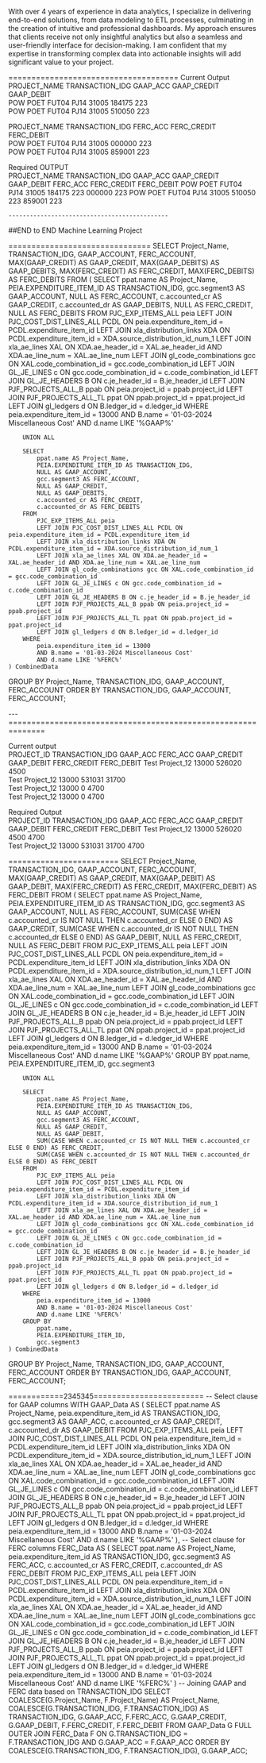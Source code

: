 With over 4 years of experience in data analytics, I specialize in delivering end-to-end solutions, from data modeling to ETL processes, culminating in the creation of intuitive and professional dashboards. My approach ensures that clients receive not only insightful analytics but also a seamless and user-friendly interface for decision-making. I am confident that my expertise in transforming complex data into actionable insights will add significant value to your project.


=====================================
Current Output							
PROJECT_NAME	TRANSACTION_IDG	GAAP_ACC	GAAP_CREDIT	GAAP_DEBIT			
POW POET FUT04 PJ14	31005	184175	223				
POW POET FUT04 PJ14	31005	510050		223			
							
PROJECT_NAME	TRANSACTION_IDG	FERC_ACC	FERC_CREDIT	FERC_DEBIT			
POW POET FUT04 PJ14	31005	000000	223				
POW POET FUT04 PJ14	31005	859001		223			
							
							
Required OUTPUT							
PROJECT_NAME	TRANSACTION_IDG	GAAP_ACC	GAAP_CREDIT	GAAP_DEBIT	FERC_ACC	FERC_CREDIT	FERC_DEBIT
POW POET FUT04 PJ14	31005	184175	223		000000	223	
POW POET FUT04 PJ14	31005	510050		223	859001		223

    ---------------------------------------------

##END to END Machine Learning Project

===============================
SELECT
    Project_Name,
    TRANSACTION_IDG,
    GAAP_ACCOUNT,
    FERC_ACCOUNT,
    MAX(GAAP_CREDIT) AS GAAP_CREDIT,
    MAX(GAAP_DEBITS) AS GAAP_DEBITS,
    MAX(FERC_CREDIT) AS FERC_CREDIT,
    MAX(FERC_DEBITS) AS FERC_DEBITS
FROM
    (
        SELECT 
            ppat.name AS Project_Name, 
            PEIA.EXPENDITURE_ITEM_ID AS TRANSACTION_IDG, 
            gcc.segment3 AS GAAP_ACCOUNT, 
            NULL AS FERC_ACCOUNT, 
            c.accounted_cr AS GAAP_CREDIT, 
            c.accounted_dr AS GAAP_DEBITS, 
            NULL AS FERC_CREDIT, 
            NULL AS FERC_DEBITS 
        FROM 
            PJC_EXP_ITEMS_ALL peia
            LEFT JOIN PJC_COST_DIST_LINES_ALL PCDL ON peia.expenditure_item_id = PCDL.expenditure_item_id
            LEFT JOIN xla_distribution_links XDA ON PCDL.expenditure_item_id = XDA.source_distribution_id_num_1
            LEFT JOIN xla_ae_lines XAL ON XDA.ae_header_id = XAL.ae_header_id AND XDA.ae_line_num = XAL.ae_line_num
            LEFT JOIN gl_code_combinations gcc ON XAL.code_combination_id = gcc.code_combination_id
            LEFT JOIN GL_JE_LINES c ON gcc.code_combination_id = c.code_combination_id
            LEFT JOIN GL_JE_HEADERS B ON c.je_header_id = B.je_header_id
            LEFT JOIN PJF_PROJECTS_ALL_B ppab ON peia.project_id = ppab.project_id
            LEFT JOIN PJF_PROJECTS_ALL_TL ppat ON ppab.project_id = ppat.project_id
            LEFT JOIN gl_ledgers d ON B.ledger_id = d.ledger_id
        WHERE 
            peia.expenditure_item_id = 13000 
            AND B.name = '01-03-2024 Miscellaneous Cost' 
            AND d.name LIKE '%GAAP%'

        UNION ALL

        SELECT 
            ppat.name AS Project_Name, 
            PEIA.EXPENDITURE_ITEM_ID AS TRANSACTION_IDG, 
            NULL AS GAAP_ACCOUNT, 
            gcc.segment3 AS FERC_ACCOUNT,
            NULL AS GAAP_CREDIT,
            NULL AS GAAP_DEBITS,
            c.accounted_cr AS FERC_CREDIT,
            c.accounted_dr AS FERC_DEBITS
        FROM 
            PJC_EXP_ITEMS_ALL peia
            LEFT JOIN PJC_COST_DIST_LINES_ALL PCDL ON peia.expenditure_item_id = PCDL.expenditure_item_id
            LEFT JOIN xla_distribution_links XDA ON PCDL.expenditure_item_id = XDA.source_distribution_id_num_1
            LEFT JOIN xla_ae_lines XAL ON XDA.ae_header_id = XAL.ae_header_id AND XDA.ae_line_num = XAL.ae_line_num
            LEFT JOIN gl_code_combinations gcc ON XAL.code_combination_id = gcc.code_combination_id
            LEFT JOIN GL_JE_LINES c ON gcc.code_combination_id = c.code_combination_id
            LEFT JOIN GL_JE_HEADERS B ON c.je_header_id = B.je_header_id
            LEFT JOIN PJF_PROJECTS_ALL_B ppab ON peia.project_id = ppab.project_id
            LEFT JOIN PJF_PROJECTS_ALL_TL ppat ON ppab.project_id = ppat.project_id
            LEFT JOIN gl_ledgers d ON B.ledger_id = d.ledger_id
        WHERE 
            peia.expenditure_item_id = 13000 
            AND B.name = '01-03-2024 Miscellaneous Cost' 
            AND d.name LIKE '%FERC%'
    ) CombinedData
GROUP BY
    Project_Name,
    TRANSACTION_IDG,
    GAAP_ACCOUNT,
    FERC_ACCOUNT
ORDER BY
    TRANSACTION_IDG, GAAP_ACCOUNT, FERC_ACCOUNT;

---==============================================================

Current output							
PROJECT_ID	TRANSACTION_IDG	GAAP_ACC	FERC_ACC	GAAP_CREDIT	GAAP_DEBIT	FERC_CREDIT	FERC_DEBIT
Test Project_12	13000	526020			4500		
Test Project_12	13000	531031		31700			
Test Project_12	13000		0			4700	
Test Project_12	13000		0				4700
							
Required Output							
PROJECT_ID	TRANSACTION_IDG	GAAP_ACC	FERC_ACC	GAAP_CREDIT	GAAP_DEBIT	FERC_CREDIT	FERC_DEBIT
Test Project_12	13000	526020			4500	4700	
Test Project_12	13000	531031		31700			4700

========================
SELECT
    Project_Name,
    TRANSACTION_IDG,
    GAAP_ACCOUNT,
    FERC_ACCOUNT,
    MAX(GAAP_CREDIT) AS GAAP_CREDIT,
    MAX(GAAP_DEBIT) AS GAAP_DEBIT,
    MAX(FERC_CREDIT) AS FERC_CREDIT,
    MAX(FERC_DEBIT) AS FERC_DEBIT
FROM
    (
        SELECT 
            ppat.name AS Project_Name, 
            PEIA.EXPENDITURE_ITEM_ID AS TRANSACTION_IDG, 
            gcc.segment3 AS GAAP_ACCOUNT, 
            NULL AS FERC_ACCOUNT, 
            SUM(CASE WHEN c.accounted_cr IS NOT NULL THEN c.accounted_cr ELSE 0 END) AS GAAP_CREDIT,
            SUM(CASE WHEN c.accounted_dr IS NOT NULL THEN c.accounted_dr ELSE 0 END) AS GAAP_DEBIT,
            NULL AS FERC_CREDIT,
            NULL AS FERC_DEBIT
        FROM 
            PJC_EXP_ITEMS_ALL peia
            LEFT JOIN PJC_COST_DIST_LINES_ALL PCDL ON peia.expenditure_item_id = PCDL.expenditure_item_id
            LEFT JOIN xla_distribution_links XDA ON PCDL.expenditure_item_id = XDA.source_distribution_id_num_1
            LEFT JOIN xla_ae_lines XAL ON XDA.ae_header_id = XAL.ae_header_id AND XDA.ae_line_num = XAL.ae_line_num
            LEFT JOIN gl_code_combinations gcc ON XAL.code_combination_id = gcc.code_combination_id
            LEFT JOIN GL_JE_LINES c ON gcc.code_combination_id = c.code_combination_id
            LEFT JOIN GL_JE_HEADERS B ON c.je_header_id = B.je_header_id
            LEFT JOIN PJF_PROJECTS_ALL_B ppab ON peia.project_id = ppab.project_id
            LEFT JOIN PJF_PROJECTS_ALL_TL ppat ON ppab.project_id = ppat.project_id
            LEFT JOIN gl_ledgers d ON B.ledger_id = d.ledger_id
        WHERE 
            peia.expenditure_item_id = 13000 
            AND B.name = '01-03-2024 Miscellaneous Cost' 
            AND d.name LIKE '%GAAP%'
        GROUP BY
            ppat.name, 
            PEIA.EXPENDITURE_ITEM_ID, 
            gcc.segment3

        UNION ALL

        SELECT 
            ppat.name AS Project_Name, 
            PEIA.EXPENDITURE_ITEM_ID AS TRANSACTION_IDG, 
            NULL AS GAAP_ACCOUNT, 
            gcc.segment3 AS FERC_ACCOUNT,
            NULL AS GAAP_CREDIT,
            NULL AS GAAP_DEBIT,
            SUM(CASE WHEN c.accounted_cr IS NOT NULL THEN c.accounted_cr ELSE 0 END) AS FERC_CREDIT,
            SUM(CASE WHEN c.accounted_dr IS NOT NULL THEN c.accounted_dr ELSE 0 END) AS FERC_DEBIT
        FROM 
            PJC_EXP_ITEMS_ALL peia
            LEFT JOIN PJC_COST_DIST_LINES_ALL PCDL ON peia.expenditure_item_id = PCDL.expenditure_item_id
            LEFT JOIN xla_distribution_links XDA ON PCDL.expenditure_item_id = XDA.source_distribution_id_num_1
            LEFT JOIN xla_ae_lines XAL ON XDA.ae_header_id = XAL.ae_header_id AND XDA.ae_line_num = XAL.ae_line_num
            LEFT JOIN gl_code_combinations gcc ON XAL.code_combination_id = gcc.code_combination_id
            LEFT JOIN GL_JE_LINES c ON gcc.code_combination_id = c.code_combination_id
            LEFT JOIN GL_JE_HEADERS B ON c.je_header_id = B.je_header_id
            LEFT JOIN PJF_PROJECTS_ALL_B ppab ON peia.project_id = ppab.project_id
            LEFT JOIN PJF_PROJECTS_ALL_TL ppat ON ppab.project_id = ppat.project_id
            LEFT JOIN gl_ledgers d ON B.ledger_id = d.ledger_id
        WHERE 
            peia.expenditure_item_id = 13000 
            AND B.name = '01-03-2024 Miscellaneous Cost' 
            AND d.name LIKE '%FERC%'
        GROUP BY
            ppat.name, 
            PEIA.EXPENDITURE_ITEM_ID, 
            gcc.segment3
    ) CombinedData
GROUP BY
    Project_Name,
    TRANSACTION_IDG,
    GAAP_ACCOUNT,
    FERC_ACCOUNT
ORDER BY
    TRANSACTION_IDG, GAAP_ACCOUNT, FERC_ACCOUNT;

============2345345========================
-- Select clause for GAAP columns
WITH GAAP_Data AS (
    SELECT 
        ppat.name AS Project_Name,
        peia.expenditure_item_id AS TRANSACTION_IDG,
        gcc.segment3 AS GAAP_ACC,
        c.accounted_cr AS GAAP_CREDIT,
        c.accounted_dr AS GAAP_DEBIT
    FROM 
        PJC_EXP_ITEMS_ALL peia
        LEFT JOIN PJC_COST_DIST_LINES_ALL PCDL ON peia.expenditure_item_id = PCDL.expenditure_item_id
        LEFT JOIN xla_distribution_links XDA ON PCDL.expenditure_item_id = XDA.source_distribution_id_num_1
        LEFT JOIN xla_ae_lines XAL ON XDA.ae_header_id = XAL.ae_header_id AND XDA.ae_line_num = XAL.ae_line_num
        LEFT JOIN gl_code_combinations gcc ON XAL.code_combination_id = gcc.code_combination_id
        LEFT JOIN GL_JE_LINES c ON gcc.code_combination_id = c.code_combination_id
        LEFT JOIN GL_JE_HEADERS B ON c.je_header_id = B.je_header_id
        LEFT JOIN PJF_PROJECTS_ALL_B ppab ON peia.project_id = ppab.project_id
        LEFT JOIN PJF_PROJECTS_ALL_TL ppat ON ppab.project_id = ppat.project_id
        LEFT JOIN gl_ledgers d ON B.ledger_id = d.ledger_id
    WHERE 
        peia.expenditure_item_id = 13000 
        AND B.name = '01-03-2024 Miscellaneous Cost' 
        AND d.name LIKE '%GAAP%'
),
-- Select clause for FERC columns
FERC_Data AS (
    SELECT 
        ppat.name AS Project_Name,
        peia.expenditure_item_id AS TRANSACTION_IDG,
        gcc.segment3 AS FERC_ACC,
        c.accounted_cr AS FERC_CREDIT,
        c.accounted_dr AS FERC_DEBIT
    FROM 
        PJC_EXP_ITEMS_ALL peia
        LEFT JOIN PJC_COST_DIST_LINES_ALL PCDL ON peia.expenditure_item_id = PCDL.expenditure_item_id
        LEFT JOIN xla_distribution_links XDA ON PCDL.expenditure_item_id = XDA.source_distribution_id_num_1
        LEFT JOIN xla_ae_lines XAL ON XDA.ae_header_id = XAL.ae_header_id AND XDA.ae_line_num = XAL.ae_line_num
        LEFT JOIN gl_code_combinations gcc ON XAL.code_combination_id = gcc.code_combination_id
        LEFT JOIN GL_JE_LINES c ON gcc.code_combination_id = c.code_combination_id
        LEFT JOIN GL_JE_HEADERS B ON c.je_header_id = B.je_header_id
        LEFT JOIN PJF_PROJECTS_ALL_B ppab ON peia.project_id = ppab.project_id
        LEFT JOIN PJF_PROJECTS_ALL_TL ppat ON ppab.project_id = ppat.project_id
        LEFT JOIN gl_ledgers d ON B.ledger_id = d.ledger_id
    WHERE 
        peia.expenditure_item_id = 13000 
        AND B.name = '01-03-2024 Miscellaneous Cost' 
        AND d.name LIKE '%FERC%'
)
-- Joining GAAP and FERC data based on TRANSACTION_IDG
SELECT
    COALESCE(G.Project_Name, F.Project_Name) AS Project_Name,
    COALESCE(G.TRANSACTION_IDG, F.TRANSACTION_IDG) AS TRANSACTION_IDG,
    G.GAAP_ACC,
    F.FERC_ACC,
    G.GAAP_CREDIT,
    G.GAAP_DEBIT,
    F.FERC_CREDIT,
    F.FERC_DEBIT
FROM
    GAAP_Data G
FULL OUTER JOIN FERC_Data F ON G.TRANSACTION_IDG = F.TRANSACTION_IDG
        AND G.GAAP_ACC = F.GAAP_ACC
ORDER BY
    COALESCE(G.TRANSACTION_IDG, F.TRANSACTION_IDG),
    G.GAAP_ACC;

